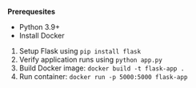 **Prerequesites**
- Python 3.9+
- Install Docker

1) Setup Flask using `pip install flask`
2) Verify application runs using `python app.py`
3) Build Docker image: `docker build -t flask-app .`
4) Run container: `docker run -p 5000:5000 flask-app`
